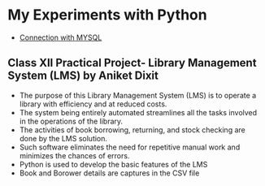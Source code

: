 # My Experiments with Python

- [Connection with MYSQL](https://github.com/aniketrepo/python-feature-set/blob/main/com/inbravo/db/mysql/MySQLTest.py)

## Class XII Practical Project- Library Management System (LMS) by Aniket Dixit 
- The purpose of this Library Management System (LMS) is to operate a library with efficiency and at reduced costs. 
- The system being entirely automated streamlines all the tasks involved in the operations of the library. 
- The activities of book borrowing, returning, and stock checking are done by the LMS solution. 
- Such software eliminates the need for repetitive manual work and minimizes the chances of errors.
- Python is used to develop the basic features of the LMS
- Book and Borower details are captures in the CSV file
